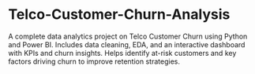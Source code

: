 # Telco-Customer-Churn-Analysis
A complete data analytics project on Telco Customer Churn using Python and Power BI. Includes data cleaning, EDA, and an interactive dashboard with KPIs and churn insights. Helps identify at-risk customers and key factors driving churn to improve retention strategies.
